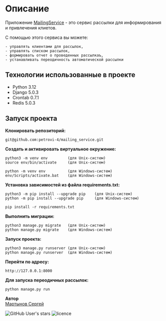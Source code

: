 # Описание
Приложение [MailingService](https://github.com/petrovi-4/mailing_service.git) - это сервис рассылки для информирования и привлечения клиетов. 

С помощью этого сервиса вы можете: 
 
	- управлять клиентами для рассылок,
	- управлять списком рассылок,
	- формировать отчет о проведенных рассылкаъ,
	- устанавливать переодичность автоматической рассылки

## Технологии использованные в проекте
- Python 3.12
- Django 5.0.3
- Crontab 0.7.1
- Redis 5.0.3

## Запуск проекта
**Клонировать репозиторий:**

```
git@github.com:petrovi-4/mailing_service.git
```

**Создать и активировать виртуальное окружение:**

```
python3 -m venv env         (для Unix-систем)
source env/bin/activate     (для Unix-систем)
```
```
python -m venv env          (для Windows-систем)
env/Scripts/activate.bat    (для Windows-систем)
```

**Установка зависимостей из файла requirements.txt:**

```
python3 -m pip install --upgrade pip    (для Unix-систем)
python -m pip install --upgrade pip     (для Windows-систем)
```
```
pip install -r requirements.txt
```

**Выполнить миграции:**
```
python3 manage.py migrate   (для Unix-систем)
python manage.py migrate    (для Windows-систем)
```

**Запуск проекта:**

```
python3 manage.py runserver (для Unix-систем)
python manage.py runserver  (для Windows-систем)
```

**Перейти по адресу:**

```
http://127.0.0.1:8000
```

**Для запуска переодичных рассылок:**

```
python manage.py run
```


**Автор**  
[Мартынов Сергей](https://github.com/petrovi-4)

![GitHub User's stars](https://img.shields.io/github/stars/petrovi-4?label=Stars&style=social)
![licence](https://img.shields.io/badge/licence-GPL--3.0-green)
